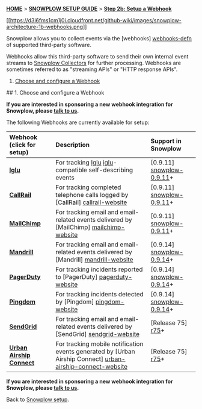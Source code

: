 <a name="top" />

[**HOME**](Home) > [**SNOWPLOW SETUP GUIDE**](Setting-up-Snowplow) > [**Step 2b: Setup a Webhook**](Setting-up-a-webhook)

[[https://d3i6fms1cm1j0i.cloudfront.net/github-wiki/images/snowplow-architecture-1b-webhooks.png]]

Snowplow allows you to collect events via the [webhooks] [webhooks-defn] of supported third-party software.

Webhooks allow this third-party software to send their own internal event streams to [Snowplow Collectors](Setting-up-a-Collector) for further processing. Webhooks are sometimes referred to as "streaming APIs" or "HTTP response APIs".

1. [Choose and configure a Webhook](#choose-configure)

<a name="choose-configure" />
## 1. Choose and configure a Webhook

**If you are interested in sponsoring a new webhook integration for Snowplow, please [talk to us](Talk-to-us).**

The following Webhooks are currently available for setup:

| **Webhook** (click for setup)                  | **Description**                                                                          | **Support in Snowplow**     |
|:-----------------------------------------------|:-----------------------------------------------------------------------------------------|:----------------------------|
| **[Iglu](Iglu-webhook-setup)** | For tracking [Iglu] [iglu]-compatible self-describing events | [0.9.11] [snowplow-0.9.11]+ |
| **[CallRail](CallRail-webhook-setup)**         | For tracking completed telephone calls logged by [CallRail] [callrail-website]           | [0.9.11] [snowplow-0.9.11]+ |
| **[MailChimp](MailChimp-webhook-setup)**       | For tracking email and email-related events delivered by [MailChimp] [mailchimp-website] | [0.9.11] [snowplow-0.9.11]+ |
| **[Mandrill](Mandrill-webhook-setup)**       | For tracking email and email-related events delivered by [Mandrill] [mandrill-website] | [0.9.14] [snowplow-0.9.14]+ |
| **[PagerDuty](PagerDuty-webhook-setup)**       | For tracking incidents reported to [PagerDuty] [pagerduty-website] | [0.9.14] [snowplow-0.9.14]+ |
| **[Pingdom](Pingdom-webhook-setup)**       | For tracking incidents detected by [Pingdom] [pingdom-website] | [0.9.14] [snowplow-0.9.14]+ |
| **[SendGrid](SendGrid-webhook-setup)**       | For tracking email and email-related events delivered by [SendGrid] [sendgrid-website] | [Release 75] [r75]+ |
| **[Urban Airship Connect](Urban-Airship-Connect-webhook-setup)** | For tracking mobile notification events generated by [Urban Airship Connect] [urban-airship-connect-website] | [Release 75] [r75]+ |

**If you are interested in sponsoring a new webhook integration for Snowplow, please [talk to us](Talk-to-us).**

Back to [Snowplow setup](Setting-up-Snowplow).

[webhooks-defn]: http://en.wikipedia.org/wiki/Webhook

[iglu]: https://github.com/snowplow/iglu	
[callrail-website]: http://www.callrail.com/
[mailchimp-website]: http://mailchimp.com/
[mandrill-website]: https://mandrill.com/
[pagerduty-website]: http://www.pagerduty.com/
[pingdom-website]: https://www.pingdom.com/
[sendgrid-website]: https://sendgrid.com/
[urban-airship-connect-website]: https://www.urbanairship.com/products/connect

[snowplow-0.9.11]: https://github.com/snowplow/snowplow/releases/tag/0.9.11
[snowplow-0.9.14]: https://github.com/snowplow/snowplow/releases/tag/0.9.14
[r75]: https://github.com/snowplow/snowplow/releases/tag/r75-long-legged-buzzard
